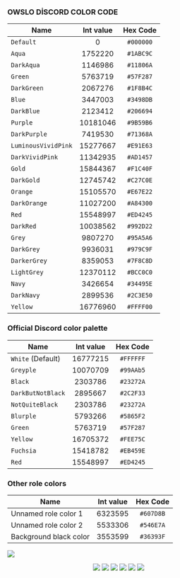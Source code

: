 ### OWSLO DİSCORD COLOR CODE

| Name                | Int value | Hex Code  |
|---------------------|:---------:|:---------:|
| `Default`           |     0     | `#000000` |
| `Aqua`              |  1752220  | `#1ABC9C` |
| `DarkAqua`          |  1146986  | `#11806A` |
| `Green`             |  5763719  | `#57F287` |
| `DarkGreen`         |  2067276  | `#1F8B4C` |
| `Blue`              |  3447003  | `#3498DB` |
| `DarkBlue`          |  2123412  | `#206694` |
| `Purple`            | 10181046  | `#9B59B6` |
| `DarkPurple`        |  7419530  | `#71368A` |
| `LuminousVividPink` | 15277667  | `#E91E63` |
| `DarkVividPink`     | 11342935  | `#AD1457` |
| `Gold`              | 15844367  | `#F1C40F` |
| `DarkGold`          | 12745742  | `#C27C0E` |
| `Orange`            | 15105570  | `#E67E22` |
| `DarkOrange`        | 11027200  | `#A84300` |
| `Red`               | 15548997  | `#ED4245` |
| `DarkRed`           | 10038562  | `#992D22` |
| `Grey`              |  9807270  | `#95A5A6` |
| `DarkGrey`          |  9936031  | `#979C9F` |
| `DarkerGrey`        |  8359053  | `#7F8C8D` |
| `LightGrey`         | 12370112  | `#BCC0C0` |
| `Navy`              |  3426654  | `#34495E` |
| `DarkNavy`          |  2899536  | `#2C3E50` |
| `Yellow`            | 16776960  | `#FFFF00` |

### Official Discord color palette

| Name              | Int value | Hex Code  |
|-------------------|:---------:|:---------:|
| `White` (Default) | 16777215  | `#FFFFFF` |
| `Greyple`         | 10070709  | `#99AAb5` |
| `Black`           |  2303786  | `#23272A` |
| `DarkButNotBlack` |  2895667  | `#2C2F33` |
| `NotQuiteBlack`   |  2303786  | `#23272A` |
| `Blurple`         |  5793266  | `#5865F2` |
| `Green`           |  5763719  | `#57F287` |
| `Yellow`          | 16705372  | `#FEE75C` |
| `Fuchsia`         | 15418782  | `#EB459E` |
| `Red`             | 15548997  | `#ED4245` |

### Other role colors

| Name                   | Int value | Hex Code  |
|------------------------|:---------:|:---------:|
| Unnamed role color 1   |  6323595  | `#607D8B` |
| Unnamed role color 2   |  5533306  | `#546E7A` |
| Background black color |  3553599  | `#36393F` |

<img src="https://cdn.discordapp.com/attachments/1150346674196197378/1200546821173411901/Picsart_24-01-27_00-03-51-420.jpg">
<p align="center">
   <a href="https://discord.com/users/939214875861868654" target"blank_"><img src="https://img.shields.io/badge/discord%20-111111.svg?&style=for-the-badge&logo=discord&logoColor=white"></a>
   <a href="https://open.spotify.com/user/agghjvwwdvlvcrwr88f8k7rru?si=08552a9398a640a1&nd=1" target"blank_"><img src="https://img.shields.io/badge/Spotify%20-111111.svg?&style=for-the-badge&logo=spotify&logoColor=white"></a>
   <a href="[[https://youtube.com/@owslojs]([https://[https://youtube.com/@owslojs](https://youtube.com/@owslojs))))" target"blank_"><img src="https://img.shields.io/badge/youtube%20-111111.svg?&style=for-the-badge&logo=youtube&logoColor=white"></a>
   <a href="https://instagram.com/berkefiidan" target"blank_"><img src="https://img.shields.io/badge/INSTAGRAM%20-111111.svg?&style=for-the-badge&logo=instagram&logoColor=white"></a>
   <a href="https://github.com/owslo" target"blank_"><img src="https://img.shields.io/badge/GitHub%20-111111.svg?&style=for-the-badge&logo=github&logoColor=white"></a>
   <a href="[https://twitter.com/kynthiafx](https://twitter.com/owslojs)" target"blank_"><img src="https://img.shields.io/badge/Twitter%20-111111.svg?&style=for-the-badge&logo=twitter&logoColor=white"></a>
